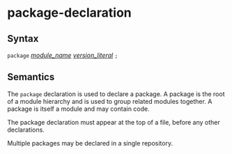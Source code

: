 # package-declaration

## Syntax

`package` [_module_name_](module_name.md) [_version_literal_](version_literal.md) `;`

## Semantics
The `package` declaration is used to declare a package. A package is the root
of a module hierarchy and is used to group related modules together.
A package is itself a module and may contain code.

The package declaration must appear at the top of a file, before any other
declarations.

Multiple packages may be declared in a single repository.
